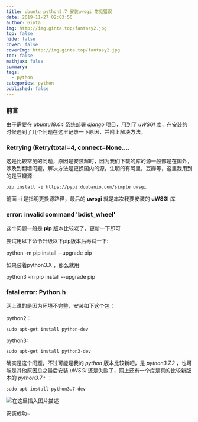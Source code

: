 ```yaml
---
title: ubuntu python3.7 安装uwsgi 常见错误
date: 2019-11-27 02:03:56
author: Ginta
img: http://img.ginta.top/fantasy2.jpg
top: false
hide: false
cover: false
coverImg: http://img.ginta.top/fantasy2.jpg
toc: false
mathjax: false
summary:
tags: 
  - python
categories: python
published: false
---
```

### 前言

由于需要在 *ubuntu18.04* 系统部署 *django* 项目，用到了 *uWSGI* 库，在安装的时候遇到了几个问题在这里记录一下原因，并附上解决方法。



### Retrying (Retry(total=4, connect=None....

这是比较常见的问题，原因是安装超时，因为我们下载的库的源一般都是在国外，涉及到翻墙问题，解决方法是更换国内的源，注明的有阿里，豆瓣等，这里我用到的是豆瓣源:

```pip install -i https://pypi.doubanio.com/simple uwsgi```

前面 **-i** 是指明更换源路径，最后的 **uwsgi** 就是本次我要安装的 **uWSGI** 库



### error: invalid command 'bdist_wheel'

这个问题一般是 **pip** 版本比较老了，更新一下即可

尝试用以下命令升级以下pip版本后再试一下:

python -m pip install --upgrade pip

如果装着python3.X ，那么就用:

python3 -m pip install --upgrade pip





### fatal error: Python.h

网上说的是因为环境不完整，安装如下这个包：

python2：

```sudo apt-get install python-dev```

python3:

```sudo apt-get install python3-dev```

确实是这个问题，不过可能是我的 *python* 版本比较新吧，是 *python3.7.2* ，也可能是其他原因总之最后安装 *uWSGI* 还是失败了，网上还有一个库是真的比较新版本的 *python3.7+* ：

```sudo apt install python3.7-dev```

![在这里插入图片描述](https://img-blog.csdnimg.cn/20190824103651540.png)

安装成功~